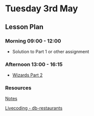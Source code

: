 # Tuesday 3rd May

## Lesson Plan

### Morning 09:00 - 12:00

+ Solution to Part 1 or other assignment

### Afternoon 13:00 - 16:15

+ [Wizards Part 2](https://github.com/DigitalCareerInstitute/BE-Db-Wizards)

### Resources

[Notes](./03%20May_Notes.md)

[Livecoding - db-restaurants](https://github.com/E07-2/subdocuments-livecoding)